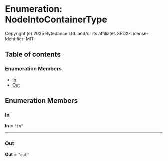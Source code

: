 # Enumeration: NodeIntoContainerType

Copyright (c) 2025 Bytedance Ltd. and/or its affiliates
SPDX-License-Identifier: MIT

## Table of contents

### Enumeration Members

* [In](/auto-docs/free-container-plugin/enums/NodeIntoContainerType.md#in)
* [Out](/auto-docs/free-container-plugin/enums/NodeIntoContainerType.md#out)

## Enumeration Members

### In

**In** = `"in"`

***

### Out

**Out** = `"out"`
